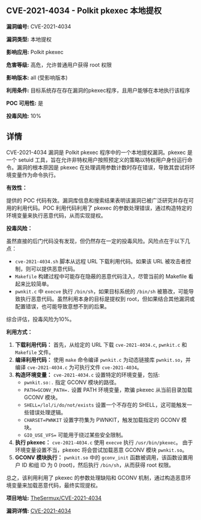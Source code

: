 ## CVE-2021-4034 - Polkit pkexec 本地提权

**漏洞编号:** CVE-2021-4034

**漏洞类型:** 本地提权

**影响应用:** Polkit pkexec

**危害等级:** 高危，允许普通用户获得 root 权限

**影响版本:** all (受影响版本)

**利用条件:** 目标系统存在存在漏洞的pkexec程序，且用户能够在本地执行该程序

**POC 可用性:** 是

**投毒风险:** 10%

## 详情

CVE-2021-4034 漏洞是 Polkit pkexec 程序中的一个本地提权漏洞。pkexec 是一个 setuid 工具，旨在允许非特权用户按照预定义的策略以特权用户身份运行命令。漏洞的根本原因是 pkexec 在处理调用参数计数时存在错误，导致其尝试将环境变量作为命令执行。

**有效性：**

提供的 POC 代码有效。漏洞库信息和搜索结果表明该漏洞已被广泛研究并存在可用的利用代码。POC 利用代码利用了 pkexec 的参数处理错误，通过构造特定的环境变量来执行恶意代码，从而实现提权。

**投毒风险：**

虽然直接的后门代码没有发现，但仍然存在一定的投毒风险。风险点在于以下几点：

*   `cve-2021-4034.sh` 脚本从远程 URL 下载利用代码。如果该 URL 被攻击者控制，则可以提供恶意代码。
*   `Makefile` 构建过程中可能存在隐蔽的恶意代码注入，尽管当前的 Makefile 看起来比较简单。
*   `pwnkit.c` 中 `execve` 执行 `/bin/sh`，如果目标系统的 `/bin/sh` 被篡改，可能导致执行恶意代码。虽然利用本身的目标是提权到 root，但如果结合其他漏洞或配置错误，也可能导致意想不到的后果。

综合评估，投毒风险为10%。

**利用方式：**

1.  **下载利用代码：** 首先，从给定的 URL 下载 `cve-2021-4034.c`, `pwnkit.c` 和 `Makefile` 文件。
2.  **编译利用代码：** 使用 `make` 命令编译 `pwnkit.c` 为动态链接库 `pwnkit.so`，并编译 `cve-2021-4034.c` 为可执行文件 `cve-2021-4034`。
3.  **构造环境变量：**  `cve-2021-4034.c` 设置特定的环境变量，包括:
    *   `pwnkit.so:.`  指定 GCONV 模块的路径。
    *   `PATH=GCONV_PATH=.`  设置 PATH 环境变量，欺骗 pkexec 从当前目录加载 GCONV 模块。
    *   `SHELL=/lol/i/do/not/exists`  设置一个不存在的 SHELL，这可能触发一些错误处理逻辑。
    *   `CHARSET=PWNKIT`  设置字符集为 PWNKIT，触发加载指定的 GCONV 模块。
    *   `GIO_USE_VFS=`  可能用于绕过某些安全限制。
4.  **执行 pkexec：**  `cve-2021-4034.c`  使用 `execve` 执行 `/usr/bin/pkexec`。 由于环境变量设置不当，pkexec 将会尝试加载恶意 GCONV 模块 `pwnkit.so`。
5.  **GCONV 模块执行：** `pwnkit.so` 中的 `gconv_init` 函数被调用，该函数设置用户 ID 和组 ID 为 0 (root)，然后执行 `/bin/sh`，从而获得 root 权限。

总之，该利用利用了 pkexec 的参数处理缺陷和 GCONV 机制，通过构造恶意环境变量来加载恶意代码，最终实现提权。

**项目地址:** [TheSermux/CVE-2021-4034](https://github.com/TheSermux/CVE-2021-4034)

**漏洞详情:** [CVE-2021-4034](https://nvd.nist.gov/vuln/detail/CVE-2021-4034)